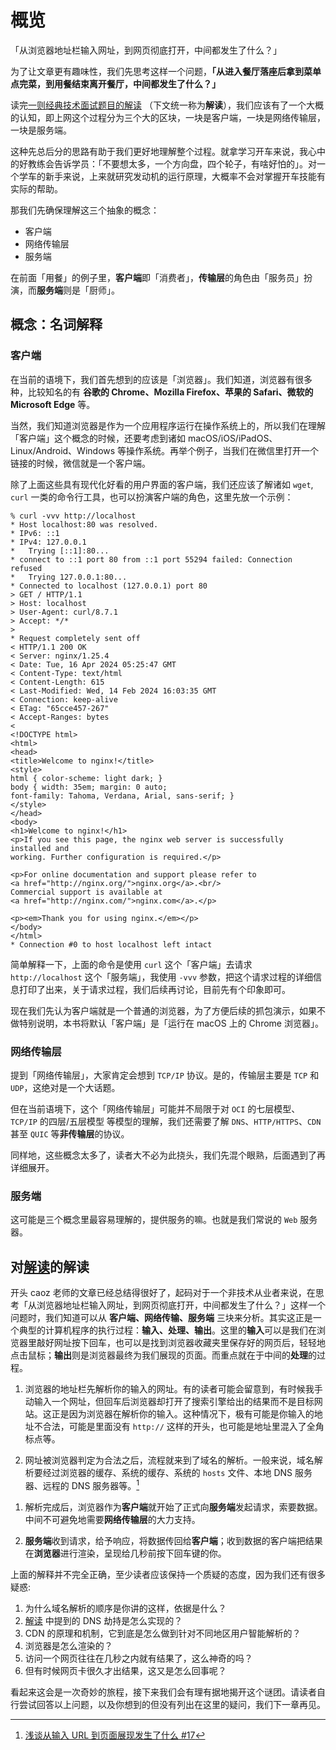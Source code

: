 # 概览

「从浏览器地址栏输入网址，到网页彻底打开，中间都发生了什么？」

为了让文章更有趣味性，我们先思考这样一个问题，**「从进入餐厅落座后拿到菜单点完菜，到用餐结束离开餐厅，中间都发生了什么？」**

读完[一则经典技术面试题目的解读](http://mp.weixin.qq.com/s?__biz=MzI0MjA1Mjg2Ng==&amp;mid=209679438&amp;idx=1&amp;sn=d68c1512ad23f6e164f69bd351a18c62&amp;) （下文统一称为**解读**），我们应该有了一个大概的认知，即上网这个过程分为三个大的区块，一块是客户端，一块是网络传输层，一块是服务端。

这种先总后分的思路有助于我们更好地理解整个过程。就拿学习开车来说，我心中的好教练会告诉学员：「不要想太多，一个方向盘，四个轮子，有啥好怕的」。对一个学车的新手来说，上来就研究发动机的运行原理，大概率不会对掌握开车技能有实际的帮助。

那我们先确保理解这三个抽象的概念：

- 客户端
- 网络传输层
- 服务端

在前面「用餐」的例子里，**客户端**即「消费者」，**传输层**的角色由「服务员」扮演，而**服务端**则是「厨师」。

## 概念：名词解释

### 客户端

在当前的语境下，我们首先想到的应该是「浏览器」。我们知道，浏览器有很多种，比较知名的有 **谷歌的 Chrome、Mozilla Firefox、苹果的 Safari、微软的 Microsoft Edge** 等。

当然，我们知道浏览器是作为一个应用程序运行在操作系统上的，所以我们在理解「客户端」这个概念的时候，还要考虑到诸如 macOS/iOS/iPadOS、Linux/Android、Windows 等操作系统。再举个例子，当我们在微信里打开一个链接的时候，微信就是一个客户端。

除了上面这些具有现代化好看的用户界面的客户端，我们还应该了解诸如 `wget`, `curl` 一类的命令行工具，也可以扮演客户端的角色，这里先放一个示例：

```console
% curl -vvv http://localhost
* Host localhost:80 was resolved.
* IPv6: ::1
* IPv4: 127.0.0.1
*   Trying [::1]:80...
* connect to ::1 port 80 from ::1 port 55294 failed: Connection refused
*   Trying 127.0.0.1:80...
* Connected to localhost (127.0.0.1) port 80
> GET / HTTP/1.1
> Host: localhost
> User-Agent: curl/8.7.1
> Accept: */*
>
* Request completely sent off
< HTTP/1.1 200 OK
< Server: nginx/1.25.4
< Date: Tue, 16 Apr 2024 05:25:47 GMT
< Content-Type: text/html
< Content-Length: 615
< Last-Modified: Wed, 14 Feb 2024 16:03:35 GMT
< Connection: keep-alive
< ETag: "65cce457-267"
< Accept-Ranges: bytes
<
<!DOCTYPE html>
<html>
<head>
<title>Welcome to nginx!</title>
<style>
html { color-scheme: light dark; }
body { width: 35em; margin: 0 auto;
font-family: Tahoma, Verdana, Arial, sans-serif; }
</style>
</head>
<body>
<h1>Welcome to nginx!</h1>
<p>If you see this page, the nginx web server is successfully installed and
working. Further configuration is required.</p>

<p>For online documentation and support please refer to
<a href="http://nginx.org/">nginx.org</a>.<br/>
Commercial support is available at
<a href="http://nginx.com/">nginx.com</a>.</p>

<p><em>Thank you for using nginx.</em></p>
</body>
</html>
* Connection #0 to host localhost left intact
```

简单解释一下，上面的命令是使用 `curl` 这个「客户端」去请求 `http://localhost` 这个「服务端」，我使用 `-vvv` 参数，把这个请求过程的详细信息打印了出来，关于请求过程，我们后续再讨论，目前先有个印象即可。

现在我们先认为客户端就是一个普通的浏览器，为了方便后续的抓包演示，如果不做特别说明，本书将默认「客户端」是「运行在 macOS 上的 Chrome 浏览器」。

### 网络传输层

提到「网络传输层」，大家肯定会想到 `TCP/IP` 协议。是的，传输层主要是 `TCP` 和 `UDP`，这绝对是一个大话题。

但在当前语境下，这个「网络传输层」可能并不局限于对 `OCI` 的七层模型、`TCP/IP` 的四层/五层模型 等模型的理解，我们还需要了解 `DNS`、`HTTP/HTTPS`、`CDN` 甚至 `QUIC` 等**非传输层**的协议。

同样地，这些概念太多了，读者大不必为此挠头，我们先混个眼熟，后面遇到了再详细展开。


### 服务端

这可能是三个概念里最容易理解的，提供服务的嘛。也就是我们常说的 `Web` 服务器。

## 对[解读](http://mp.weixin.qq.com/s?__biz=MzI0MjA1Mjg2Ng==&amp;mid=209679438&amp;idx=1&amp;sn=d68c1512ad23f6e164f69bd351a18c62&amp;)的解读

开头 caoz 老师的文章已经总结得很好了，起码对于一个非技术从业者来说，在思考「从浏览器地址栏输入网址，到网页彻底打开，中间都发生了什么？」这样一个问题时，我们知道可以从 **客户端、网络传输、服务端** 三块来分析。其实这正是一个典型的计算机程序的执行过程：**输入、处理、输出**。这里的**输入**可以是我们在浏览器里敲好网址按下回车，也可以是找到浏览器收藏夹里保存好的网页后，轻轻地点击鼠标；**输出**则是浏览器最终为我们展现的页面。而重点就在于中间的**处理**的过程。

1. 浏览器的地址栏先解析你的输入的网址。有的读者可能会留意到，有时候我手动输入一个网址，但回车后浏览器却打开了搜索引擎给出的结果而不是目标网站。这正是因为浏览器在解析你的输入。这种情况下，极有可能是你输入的地址不合法，可能是里面没有 `http://` 这样的开头，也可能是地址里混入了全角标点等。

1. 网址被浏览器判定为合法之后，流程就来到了域名的解析。一般来说，域名解析要经过浏览器的缓存、系统的缓存、系统的 `hosts` 文件、本地 DNS 服务器、远程的 DNS 服务器等。[^dns]

[^dns]: [浅谈从输入 URL 到页面展现发生了什么 #17](https://github.com/yd160513/blog/issues/17)

1. 解析完成后，浏览器作为**客户端**就开始了正式向**服务端**发起请求，索要数据。中间不可避免地需要**网络传输层**的大力支持。

1. **服务端**收到请求，给予响应，将数据传回给**客户端**；收到数据的客户端把结果在**浏览器**进行渲染，呈现给几秒前按下回车键的你。

上面的解释并不完全正确，至少读者应该保持一个质疑的态度，因为我们还有很多疑惑:

1. 为什么域名解析的顺序是你讲的这样，依据是什么？
1. [解读](http://mp.weixin.qq.com/s?__biz=MzI0MjA1Mjg2Ng==&amp;mid=209679438&amp;idx=1&amp;sn=d68c1512ad23f6e164f69bd351a18c62&amp;) 中提到的 DNS 劫持是怎么实现的？
1. CDN 的原理和机制，它到底是怎么做到针对不同地区用户智能解析的？
1. 浏览器是怎么渲染的？
1. 访问一个网页往往在几秒之内就有结果了，这么神奇的吗？
1. 但有时候网页卡很久才出结果，这又是怎么回事呢？

看起来这会是一次奇妙的旅程，接下来我们会有理有据地揭开这个谜团。请读者自行尝试回答以上问题，以及你想到的但没有列出在这里的疑问，我们下一章再见。
